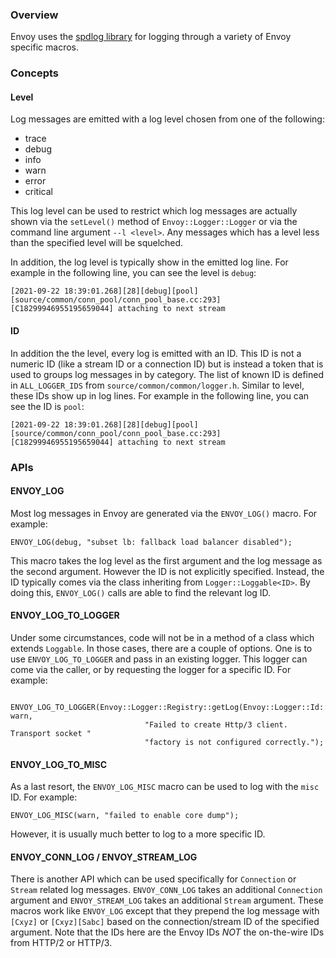### Overview

Envoy uses the [spdlog library](https://github.com/gabime/spdlog#readme) for logging
through a variety of Envoy specific macros.

### Concepts

#### Level

Log messages are emitted with a log level chosen from one of the following:
* trace
* debug
* info
* warn
* error
* critical

This log level can be used to restrict which log messages are actually
shown via the `setLevel()` method of `Envoy::Logger::Logger` or via the command
line argument `--l <level>`. Any messages which has a level less than the specified
level will be squelched.

In addition, the log level is typically show in the emitted log line. For example
in the following line, you can see the level is `debug`:

```
[2021-09-22 18:39:01.268][28][debug][pool] [source/common/conn_pool/conn_pool_base.cc:293] [C18299946955195659044] attaching to next stream
```

#### ID

In addition the the level, every log is emitted with an ID. This ID is not
a numeric ID (like a stream ID or a connection ID) but is instead a token that
is used to groups log messages in by category. The list of known ID is defined
in `ALL_LOGGER_IDS` from `source/common/common/logger.h`. Similar to level, these
IDs show up in log lines. For example in the following line, you can see the
ID is `pool`:

```
[2021-09-22 18:39:01.268][28][debug][pool] [source/common/conn_pool/conn_pool_base.cc:293] [C18299946955195659044] attaching to next stream
```

### APIs

#### ENVOY_LOG

Most log messages in Envoy are generated via the `ENVOY_LOG()` macro. For example:

```
ENVOY_LOG(debug, "subset lb: fallback load balancer disabled");
```

This macro takes the log level as the first argument and the log message as the
second argument. However the ID is not explicitly specified. Instead, the ID
typically comes via the class inheriting from `Logger::Loggable<ID>`. By doing this,
`ENVOY_LOG()` calls are able to find the relevant log ID.

#### ENVOY_LOG_TO_LOGGER

Under some circumstances, code will not be in a method of a class which extends
`Loggable`. In those cases, there are a couple of options. One is to use
`ENVOY_LOG_TO_LOGGER` and pass in an existing logger. This logger can come via
the caller, or by requesting the logger for a specific ID. For example:

```
          ENVOY_LOG_TO_LOGGER(Envoy::Logger::Registry::getLog(Envoy::Logger::Id::pool), warn,
                              "Failed to create Http/3 client. Transport socket "
                              "factory is not configured correctly.");
```

#### ENVOY_LOG_TO_MISC

As a last resort, the `ENVOY_LOG_MISC` macro can be used to log with the `misc` ID. For
example:

```
ENVOY_LOG_MISC(warn, "failed to enable core dump");
```
However, it is usually much better to log to a more specific ID.

#### ENVOY_CONN_LOG / ENVOY_STREAM_LOG

There is another API which can be used specifically for `Connection` or `Stream`
related log messages. `ENVOY_CONN_LOG` takes an additional `Connection` argument
and `ENVOY_STREAM_LOG` takes an additional `Stream` argument. These macros work
like `ENVOY_LOG` except that they prepend the log message with `[Cxyz]` or
`[Cxyz][Sabc]` based on the connection/stream ID of the specified argument.
Note that the IDs here are the Envoy IDs *NOT* the on-the-wire IDs from HTTP/2
or HTTP/3.

